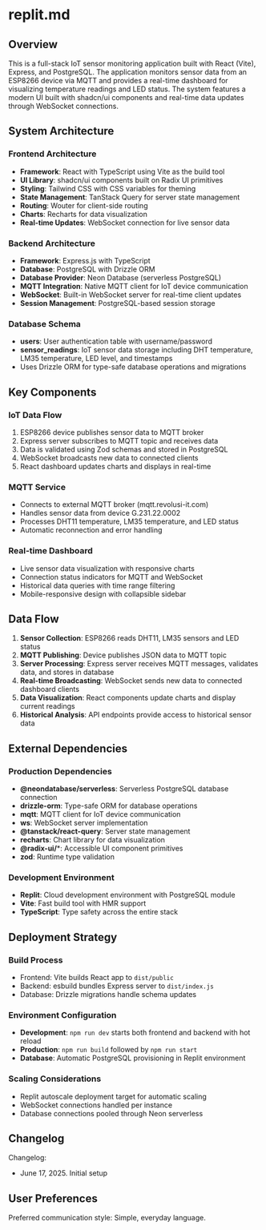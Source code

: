 # replit.md

## Overview

This is a full-stack IoT sensor monitoring application built with React (Vite), Express, and PostgreSQL. The application monitors sensor data from an ESP8266 device via MQTT and provides a real-time dashboard for visualizing temperature readings and LED status. The system features a modern UI built with shadcn/ui components and real-time data updates through WebSocket connections.

## System Architecture

### Frontend Architecture
- **Framework**: React with TypeScript using Vite as the build tool
- **UI Library**: shadcn/ui components built on Radix UI primitives
- **Styling**: Tailwind CSS with CSS variables for theming
- **State Management**: TanStack Query for server state management
- **Routing**: Wouter for client-side routing
- **Charts**: Recharts for data visualization
- **Real-time Updates**: WebSocket connection for live sensor data

### Backend Architecture
- **Framework**: Express.js with TypeScript
- **Database**: PostgreSQL with Drizzle ORM
- **Database Provider**: Neon Database (serverless PostgreSQL)
- **MQTT Integration**: Native MQTT client for IoT device communication
- **WebSocket**: Built-in WebSocket server for real-time client updates
- **Session Management**: PostgreSQL-based session storage

### Database Schema
- **users**: User authentication table with username/password
- **sensor_readings**: IoT sensor data storage including DHT temperature, LM35 temperature, LED level, and timestamps
- Uses Drizzle ORM for type-safe database operations and migrations

## Key Components

### IoT Data Flow
1. ESP8266 device publishes sensor data to MQTT broker
2. Express server subscribes to MQTT topic and receives data
3. Data is validated using Zod schemas and stored in PostgreSQL
4. WebSocket broadcasts new data to connected clients
5. React dashboard updates charts and displays in real-time

### MQTT Service
- Connects to external MQTT broker (mqtt.revolusi-it.com)
- Handles sensor data from device G.231.22.0002
- Processes DHT11 temperature, LM35 temperature, and LED status
- Automatic reconnection and error handling

### Real-time Dashboard
- Live sensor data visualization with responsive charts
- Connection status indicators for MQTT and WebSocket
- Historical data queries with time range filtering
- Mobile-responsive design with collapsible sidebar

## Data Flow

1. **Sensor Collection**: ESP8266 reads DHT11, LM35 sensors and LED status
2. **MQTT Publishing**: Device publishes JSON data to MQTT topic
3. **Server Processing**: Express server receives MQTT messages, validates data, and stores in database
4. **Real-time Broadcasting**: WebSocket sends new data to connected dashboard clients
5. **Data Visualization**: React components update charts and display current readings
6. **Historical Analysis**: API endpoints provide access to historical sensor data

## External Dependencies

### Production Dependencies
- **@neondatabase/serverless**: Serverless PostgreSQL database connection
- **drizzle-orm**: Type-safe ORM for database operations
- **mqtt**: MQTT client for IoT device communication
- **ws**: WebSocket server implementation
- **@tanstack/react-query**: Server state management
- **recharts**: Chart library for data visualization
- **@radix-ui/***: Accessible UI component primitives
- **zod**: Runtime type validation

### Development Environment
- **Replit**: Cloud development environment with PostgreSQL module
- **Vite**: Fast build tool with HMR support
- **TypeScript**: Type safety across the entire stack

## Deployment Strategy

### Build Process
- Frontend: Vite builds React app to `dist/public`
- Backend: esbuild bundles Express server to `dist/index.js`
- Database: Drizzle migrations handle schema updates

### Environment Configuration
- **Development**: `npm run dev` starts both frontend and backend with hot reload
- **Production**: `npm run build` followed by `npm run start`
- **Database**: Automatic PostgreSQL provisioning in Replit environment

### Scaling Considerations
- Replit autoscale deployment target for automatic scaling
- WebSocket connections handled per instance
- Database connections pooled through Neon serverless

## Changelog

Changelog:
- June 17, 2025. Initial setup

## User Preferences

Preferred communication style: Simple, everyday language.